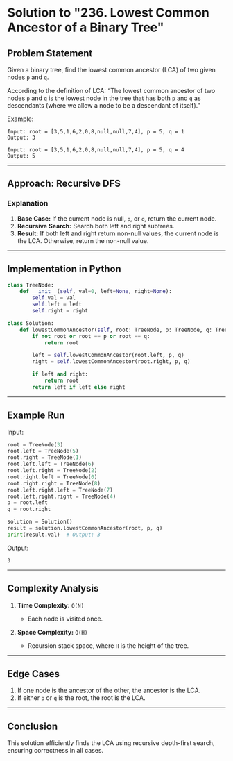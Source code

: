 # Solution to "236. Lowest Common Ancestor of a Binary Tree"

## Problem Statement

Given a binary tree, find the lowest common ancestor (LCA) of two given nodes `p` and `q`.

According to the definition of LCA: “The lowest common ancestor of two nodes `p` and `q` is the lowest node in the tree that has both `p` and `q` as descendants (where we allow a node to be a descendant of itself).”

Example:

```
Input: root = [3,5,1,6,2,0,8,null,null,7,4], p = 5, q = 1
Output: 3

Input: root = [3,5,1,6,2,0,8,null,null,7,4], p = 5, q = 4
Output: 5
```

---

## Approach: Recursive DFS

### Explanation

1. **Base Case:** If the current node is null, `p`, or `q`, return the current node.
2. **Recursive Search:** Search both left and right subtrees.
3. **Result:** If both left and right return non-null values, the current node is the LCA. Otherwise, return the non-null value.

---

## Implementation in Python

```python
class TreeNode:
    def __init__(self, val=0, left=None, right=None):
        self.val = val
        self.left = left
        self.right = right

class Solution:
    def lowestCommonAncestor(self, root: TreeNode, p: TreeNode, q: TreeNode) -> TreeNode:
        if not root or root == p or root == q:
            return root

        left = self.lowestCommonAncestor(root.left, p, q)
        right = self.lowestCommonAncestor(root.right, p, q)

        if left and right:
            return root
        return left if left else right
```

---

## Example Run

Input:

```python
root = TreeNode(3)
root.left = TreeNode(5)
root.right = TreeNode(1)
root.left.left = TreeNode(6)
root.left.right = TreeNode(2)
root.right.left = TreeNode(0)
root.right.right = TreeNode(8)
root.left.right.left = TreeNode(7)
root.left.right.right = TreeNode(4)
p = root.left
q = root.right

solution = Solution()
result = solution.lowestCommonAncestor(root, p, q)
print(result.val)  # Output: 3
```

Output:

```
3
```

---

## Complexity Analysis

1. **Time Complexity:** `O(N)`
    
    - Each node is visited once.
2. **Space Complexity:** `O(H)`
    
    - Recursion stack space, where `H` is the height of the tree.

---

## Edge Cases

1. If one node is the ancestor of the other, the ancestor is the LCA.
2. If either `p` or `q` is the root, the root is the LCA.

---

## Conclusion

This solution efficiently finds the LCA using recursive depth-first search, ensuring correctness in all cases.